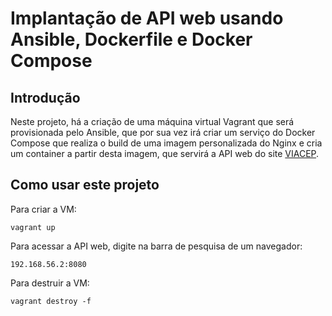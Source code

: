 # Implantação de API web usando Ansible, Dockerfile e Docker Compose

## Introdução

Neste projeto, há a criação de uma máquina virtual Vagrant que será provisionada pelo Ansible, que por sua vez irá criar um serviço do Docker Compose que realiza o build de uma imagem personalizada do Nginx e cria um container a partir desta imagem, que servirá a API web do site [VIACEP](https://viacep.com.br/exemplo/jquery/).

## Como usar este projeto

Para criar a VM:

`vagrant up`

Para acessar a API web, digite na barra de pesquisa de um navegador:

`192.168.56.2:8080`

Para destruir a VM:

`vagrant destroy -f`
